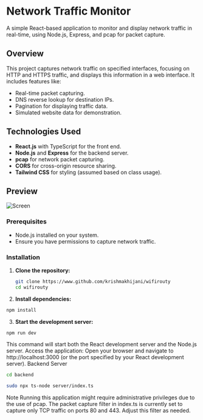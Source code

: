 # Network Traffic Monitor
A simple React-based application to monitor and display network traffic in real-time, using Node.js, Express, and pcap for packet capture.
## Overview
This project captures network traffic on specified interfaces, focusing on HTTP and HTTPS traffic, and displays this information in a web interface. It includes features like:
- Real-time packet capturing.
- DNS reverse lookup for destination IPs.
- Pagination for displaying traffic data.
- Simulated website data for demonstration.
## Technologies Used
- **React.js** with TypeScript for the front end.
- **Node.js** and **Express** for the backend server.
- **pcap** for network packet capturing.
- **CORS** for cross-origin resource sharing.
- **Tailwind CSS** for styling (assumed based on class usage).
## Preview
![Screen](https://github.com/user-attachments/assets/2cecb0db-a4ba-4741-8313-0d2133b254b4)
### Prerequisites
- Node.js installed on your system.
- Ensure you have permissions to capture network traffic.
### Installation
1. **Clone the repository:**
   ```bash
   git clone https://www.github.com/krishmakhijani/wifirouty
   cd wifirouty
   ```
2. **Install dependencies:**
```bash
npm install
```
3. **Start the development server:**
```bash
npm run dev
```
This command will start both the React development server and the Node.js server.
Access the application:
Open your browser and navigate to http://localhost:3000 (or the port specified by your React development server).
Backend Server
```bash
cd backend
```
```bash
sudo npx ts-node server/index.ts
```
Note
Running this application might require administrative privileges due to the use of pcap.
The packet capture filter in index.ts is currently set to capture only TCP traffic on ports 80 and 443. Adjust this filter as needed.


